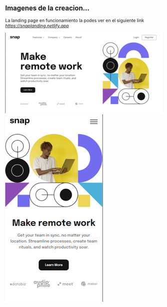 ## Imagenes de la creacion...
La landing page en funcionamiento la podes ver en el siguiente link
*https://snaplanding.netlify.app*

![Desktop](./images/snap-landing.PNG)
![Mobile](./images/snap-mobile.PNG)